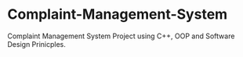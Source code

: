 # Complaint-Management-System
Complaint Management System Project using C++, OOP and Software Design Prinicples.
